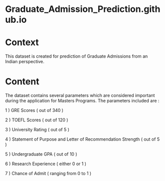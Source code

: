 # Graduate_Admission_Prediction.github.io
# Context

This dataset is created for prediction of Graduate Admissions from an Indian perspective.

# Content

The dataset contains several parameters which are considered important during the application for Masters Programs. The parameters included are :

1 ) GRE Scores ( out of 340 )

2 ) TOEFL Scores ( out of 120 )

3 ) University Rating ( out of 5 )

4 ) Statement of Purpose and Letter of Recommendation Strength ( out of 5 )

5 ) Undergraduate GPA ( out of 10 )

6 ) Research Experience ( either 0 or 1 )

7 ) Chance of Admit ( ranging from 0 to 1 )
